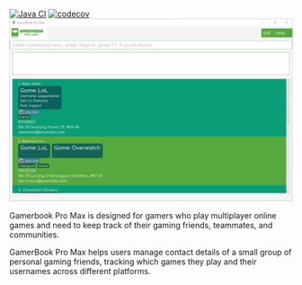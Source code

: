 [![Java CI](https://github.com/AY2425S1-CS2103T-T12-4/tp/actions/workflows/gradle.yml/badge.svg)](https://github.com/AY2425S1-CS2103T-T12-4/tp/actions/workflows/gradle.yml)
[![codecov](https://codecov.io/gh/AY2425S1-CS2103T-T12-4/tp/graph/badge.svg?token=2P5CWTLNGM)](https://app.codecov.io/gh/AY2425S1-CS2103T-T12-4/tp)
![Ui](docs/images/Ui.png)

Gamerbook Pro Max is designed for gamers who play multiplayer online games and need to keep track of their gaming friends, 
teammates, and communities.

GamerBook Pro Max helps users manage contact details of a small group of personal gaming friends, tracking which games they play and their usernames across different platforms.
